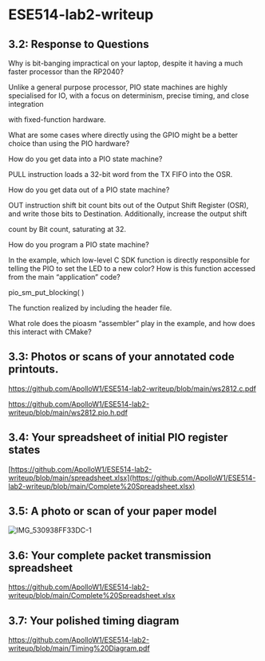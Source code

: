 # ESE514-lab2-writeup
## 3.2: Response to Questions
Why is bit-banging impractical on your laptop, despite it having a much faster processor than the RP2040?

Unlike a general purpose processor, PIO state machines are highly specialised for IO, with a focus on determinism, precise timing, and close integration 

with fixed-function hardware.

What are some cases where directly using the GPIO might be a better choice than using the PIO hardware?

How do you get data into a PIO state machine?

PULL instruction loads a 32-bit word from the TX FIFO into the OSR.

How do you get data out of a PIO state machine?

OUT instruction shift bit count bits out of the Output Shift Register (OSR), and write those bits to Destination. Additionally, increase the output shift 

count by Bit count, saturating at 32.

How do you program a PIO state machine?



In the example, which low-level C SDK function is directly responsible for telling the PIO to set the LED to a new color? How is this function accessed from the main “application” code?

pio_sm_put_blocking( )

The function realized by including the header file.

What role does the pioasm “assembler” play in the example, and how does this interact with CMake?

## 3.3: Photos or scans of your annotated code printouts.
https://github.com/ApolloW1/ESE514-lab2-writeup/blob/main/ws2812.c.pdf

https://github.com/ApolloW1/ESE514-lab2-writeup/blob/main/ws2812.pio.h.pdf

## 3.4: Your spreadsheet of initial PIO register states
[https://github.com/ApolloW1/ESE514-lab2-writeup/blob/main/spreadsheet.xlsx](https://github.com/ApolloW1/ESE514-lab2-writeup/blob/main/Complete%20Spreadsheet.xlsx)
## 3.5: A photo or scan of your paper model

![IMG_530938FF33DC-1](https://user-images.githubusercontent.com/114015725/196051142-607c1e6f-e3ce-4ddc-8d76-44df9e28644e.jpeg)

## 3.6: Your complete packet transmission spreadsheet
https://github.com/ApolloW1/ESE514-lab2-writeup/blob/main/Complete%20Spreadsheet.xlsx

## 3.7: Your polished timing diagram
https://github.com/ApolloW1/ESE514-lab2-writeup/blob/main/Timing%20Diagram.pdf
